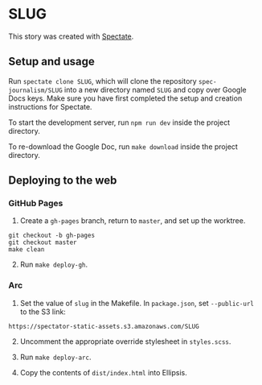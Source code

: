# SLUG

This story was created with [Spectate](https://github.com/spec-journalism/spectate).

## Setup and usage

Run `spectate clone SLUG`, which will clone the repository `spec-journalism/SLUG` into a new directory named `SLUG` and copy over Google Docs keys. Make sure you have first completed the setup and creation instructions for Spectate.

To start the development server, run `npm run dev` inside the project directory.

To re-download the Google Doc, run `make download` inside the project directory.

## Deploying to the web

### GitHub Pages

1. Create a `gh-pages` branch, return to `master`, and set up the worktree.
```
git checkout -b gh-pages
git checkout master
make clean
```

2. Run `make deploy-gh`.

### Arc

1. Set the value of `slug` in the Makefile. In `package.json`, set `--public-url` to the S3 link:
```
https://spectator-static-assets.s3.amazonaws.com/SLUG
```

2. Uncomment the appropriate override stylesheet in `styles.scss`.

3. Run `make deploy-arc`.

4. Copy the contents of `dist/index.html` into Ellipsis.
